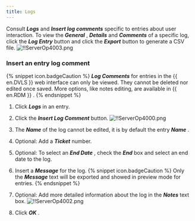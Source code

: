 ```yaml
---
title: Logs
---
```

Consult ***Logs*** and ***Insert log comments*** specific to entries about user interaction. To view the ***General*** , ***Details*** and ***Comments*** of a specific log, click the ***Log Entry*** button and click the ***Export*** button to generate a CSV file. 
![!!ServerOp4003.png](https://webdevolutions.azureedge.net/docs/en/server/ServerOp4003.png) 
### Insert an entry log comment 
{% snippet icon.badgeCaution %} 
***Log Comments*** for entries in the {{ en.DVLS }} web interface can only be viewed. They cannot be deleted nor edited once saved. More options, like notes editing, are available in {{ en.RDM }} . 
{% endsnippet %}
 
1. Click ***Logs*** in an entry. 
1. Click the ***Insert Log Comment*** button. 
![!!ServerOp4000.png](https://webdevolutions.azureedge.net/docs/en/server/ServerOp4000.png) 
1. The ***Name*** of the log cannot be edited, it is by default the entry ***Name*** . 
1. Optional: Add a ***Ticket*** number. 
1. Optional: To select an ***End Date*** , check the ***End*** box and select an end date to the log. 
1. Insert a ***Message*** for the log. 
{% snippet icon.badgeCaution %} 
Only the ***Message*** text will be exported and showed in preview mode for entries. 
{% endsnippet %}
 
7. Optional: Add more detailed information about the log in the ***Notes*** text box. 
![!!ServerOp4002.png](https://webdevolutions.azureedge.net/docs/en/server/ServerOp4002.png) 
1. Click ***OK*** . 

